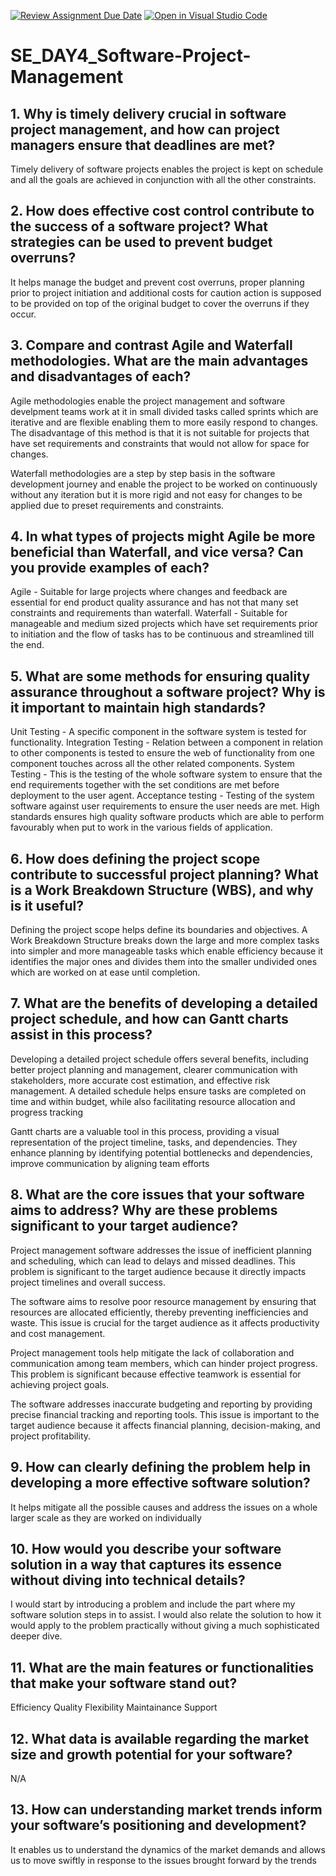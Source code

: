 [![Review Assignment Due Date](https://classroom.github.com/assets/deadline-readme-button-22041afd0340ce965d47ae6ef1cefeee28c7c493a6346c4f15d667ab976d596c.svg)](https://classroom.github.com/a/9pw6JKcu)
[![Open in Visual Studio Code](https://classroom.github.com/assets/open-in-vscode-2e0aaae1b6195c2367325f4f02e2d04e9abb55f0b24a779b69b11b9e10269abc.svg)](https://classroom.github.com/online_ide?assignment_repo_id=18442869&assignment_repo_type=AssignmentRepo)
# SE_DAY4_Software-Project-Management
## 1. Why is timely delivery crucial in software project management, and how can project managers ensure that deadlines are met? 
Timely delivery of software projects enables the project is kept on schedule and all the goals are achieved in conjunction with all the other constraints.

## 2. How does effective cost control contribute to the success of a software project? What strategies can be used to prevent budget overruns?
It helps manage the budget  and prevent cost overruns, proper planning prior to project initiation and additional costs for caution action is supposed to be provided on top of the original budget to cover the overruns if they occur.

## 3. Compare and contrast Agile and Waterfall methodologies. What are the main advantages and disadvantages of each?
Agile methodologies enable the project management and software develpment teams work at it in small divided tasks called sprints which are iterative and are flexible enabling them to more easily respond to changes. The disadvantage of this method is that it is not suitable for projects that have set requirements and constraints that would not allow for space for changes.

Waterfall methodologies are a step by step basis in the software development journey and enable the project to be worked on continuously without any iteration but it is more rigid and not easy for changes to be applied due to preset requirements and constraints.

## 4. In what types of projects might Agile be more beneficial than Waterfall, and vice versa? Can you provide examples of each?
Agile - Suitable for large projects where changes and feedback are essential for end product quality assurance and has not that many set constraints and requirements than waterfall.
Waterfall - Suitable for manageable and medium sized projects which have set requirements prior to initiation and the flow of tasks has to be continuous and streamlined till the end.

## 5. What are some methods for ensuring quality assurance throughout a software project? Why is it important to maintain high standards?
Unit Testing - A specific component in the software system is tested for functionality.
Integration Testing - Relation between a component in relation to other components is tested to ensure the web of functionality from one component touches across all the other related components.
System Testing - This is the testing of the whole software system to ensure that the end requirements together with the set conditions are met before deployment to the user agent.
Acceptance testing - Testing of the system software against user requirements to ensure the user needs are met.
High standards ensures high quality software products which are able to perform favourably when put to work in the various fields of application.

## 6. How does defining the project scope contribute to successful project planning? What is a Work Breakdown Structure (WBS), and why is it useful?
Defining the project scope helps define its boundaries and objectives.
A Work Breakdown Structure breaks down the large and more complex tasks into simpler and more manageable tasks which enable efficiency because it identifies the major ones and divides them into the smaller undivided ones which are worked on at ease until completion.

## 7. What are the benefits of developing a detailed project schedule, and how can Gantt charts assist in this process?

Developing a detailed project schedule offers several benefits, including better project planning and management, clearer communication with stakeholders, more accurate cost estimation, and effective risk management. A detailed schedule helps ensure tasks are completed on time and within budget, while also facilitating resource allocation and progress tracking

Gantt charts are a valuable tool in this process, providing a visual representation of the project timeline, tasks, and dependencies. They enhance planning by identifying potential bottlenecks and dependencies, improve communication by aligning team efforts


## 8. What are the core issues that your software aims to address? Why are these problems significant to your target audience?

Project management software addresses the issue of inefficient planning and scheduling, which can lead to delays and missed deadlines. This problem is significant to the target audience because it directly impacts project timelines and overall success.

The software aims to resolve poor resource management by ensuring that resources are allocated efficiently, thereby preventing inefficiencies and waste. This issue is crucial for the target audience as it affects productivity and cost management.

Project management tools help mitigate the lack of collaboration and communication among team members, which can hinder project progress. This problem is significant because effective teamwork is essential for achieving project goals.

The software addresses inaccurate budgeting and reporting by providing precise financial tracking and reporting tools. This issue is important to the target audience because it affects financial planning, decision-making, and project profitability.


## 9. How can clearly defining the problem help in developing a more effective software solution?
It helps mitigate all the possible causes and address the issues on a whole larger scale as they are worked on individually

## 10. How would you describe your software solution in a way that captures its essence without diving into technical details?
I would start by introducing a problem and include the part where my software solution steps in to assist. I would also relate the solution to how it would apply to the problem practically without giving a much sophisticated deeper dive.
## 11. What are the main features or functionalities that make your software stand out?
Efficiency
Quality
Flexibility
Maintainance 
Support
## 12. What data is available regarding the market size and growth potential for your software?
N/A
## 13. How can understanding market trends inform your software’s positioning and development?
It enables us to understand the dynamics of the market demands and allows us to move swiftly in response to the issues brought forward by the trends